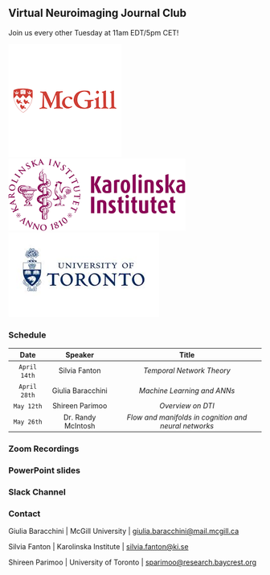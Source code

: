## Virtual Neuroimaging Journal Club
Join us every other Tuesday at 11am EDT/5pm CET!

![Universities' logos](McGill.png) 
![Universities' logos](KI.png)
![Universities' logos](UofT.png)

### Schedule

| Date | Speaker | Title |
| :------: | :------: | :------: |
| `April 14th` | Silvia Fanton | *Temporal Network Theory* |
| `April 28th` | Giulia Baracchini | *Machine Learning and ANNs* |
| `May 12th` | Shireen Parimoo | *Overview on DTI* |
| `May 26th` | Dr. Randy McIntosh | *Flow and manifolds in cognition and neural networks* |




### Zoom Recordings

### PowerPoint slides

### Slack Channel

### Contact

Giulia Baracchini | McGill University | giulia.baracchini@mail.mcgill.ca

Silvia Fanton | Karolinska Institute | silvia.fanton@ki.se

Shireen Parimoo | University of Toronto | sparimoo@research.baycrest.org
